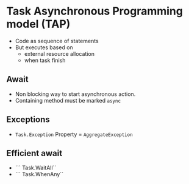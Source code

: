 # Task Asynchronous Programming model (TAP)
- Code as sequence of statements
- But executes based on 
  -  external resource allocation
  -  when task finish

## Await
- Non blocking way to start asynchronous action.
- Containing method must be marked ```async```

## Exceptions
- ```Task.Exception``` Property = ```AggregateException```


## Efficient await
- ``` Task.WaitAll``
- ``` Task.WhenAny``
